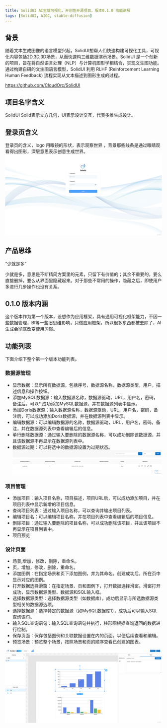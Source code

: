 ```yaml
---
title: SolidUI AI生成可视化，开创性开源项目，版本0.1.0 功能讲解
tags: [SolidUI, AIGC, stable-diffusion]
---
```


## 背景
随着文本生成图像的语言模型兴起，SolidUI想帮人们快速构建可视化工具，可视化内容包括2D,3D,3D场景，从而快速构三维数据演示场景。SolidUI 是一个创新的项目，旨在将自然语言处理（NLP）与计算机图形学相结合，实现文生图功能。通过构建自研的文生图语言模型，SolidUI 利用 RLHF (Reinforcement Learning Human Feedback) 流程实现从文本描述到图形生成的过程。

https://github.com/CloudOrc/SolidUI

## 项目名字含义
SolidUI  Solid表示立方几何，UI表示设计交互，代表多维生成设计。

## 登录页含义

登录页的含义，logo 用眼镜的形状，表示观察世界 ，背景那些线条是通过眼睛观看得出图形，深层意思表示创意生成世界。
![在这里插入图片描述](/blog/home.png)


## 产品思维

“少就是多”

少就是多，意思是不断精简方案里的元素，只留下有价值的；其余不重要的，要么直接删掉，要么从界面里隐藏起来。对于那些不常用的操作，隐藏之后，即使用户多进行几步操作也没有关系。
## 0.1.0 版本内涵
这个版本作为第一个版本，设想作为应用框架，具有通用可视化框架能力，不因一些数据管理，BI等一些旧思维影响，只做应用框架，所以很多东西都被去除了，AI生成会彻底改变使用习惯。

## 功能列表

下面介绍下整个第一个版本功能列表。
### 数据源管理

* 显示数据：显示所有数据源，包括序号，数据源名称，数据源类型，用户，描述信息和操作按钮。
* 添加MySQL数据源：输入数据源名称，数据源驱动，URL，用户名，密码，备注后，可以*
  成功添加MySQL数据源，并在数据源列表中显示。
* 添加Doris数据源：输入数据源名称，数据源驱动，URL，用户名，密码，备注后，可以成功添加Doris数据源，并在数据源列表中显示。
* 编辑数据源：可以编辑数据源的名称，数据源驱动，URL，用户名，密码，备注，并在数据源列表中查看编辑后的信息。
* 单行删除数据源：通过输入要删除的数据源名称，可以成功删除该数据源，并且该数据源不再显示在数据源列表中。
* 数据源过期：可以将选中的数据源设置为过期状态。
  ![在这里插入图片描述](/blog/datasource.png)

### 项目管理

* 添加项目：输入项目名称，项目描述，项目URL后，可以成功添加项目，并在项目列表中显示新增的项目信息。
* 查询项目列表：通过输入项目名称，可以查询并输出项目列表。
* 编辑项目名：可以编辑项目名称，并在项目列表中查看编辑后的项目信息。
* 删除项目：通过输入要删除的项目名称，可以成功删除该项目，并且该项目不再显示在项目列表中。
* 项目预览


### 设计页面

* 场景,增加，修改，删除，重命名。
* 页，增加，修改，删除，重命名。
* 添加图例：在指定场景和页下添加图例，并为其命名。创建成功后，所在页中显示对应的图例。
* 打开数据选择滑窗：在指定场景、页和图例下，打开数据选择滑窗。滑窗打开成功，显示数据源类型、数据源和SQL输入框。
* 选择数据源类型：选择数据源类型（如数据库），成功后显示与所选数据源类型相关的数据源选项。
* 选择数据源：选择特定的数据源（如MySQL数据库1），成功后可以输入SQL查询语句。
* 输入SQL查询语句：输入SQL查询语句并执行，柱形图根据查询返回的数据进行绘制。
* 保存页面：保存包括图例和关联数据设置在内的页面，以便后续查看和编辑。
* 预览场景：预览整个场景，按照场景和页的顺序查看已创建的图表。

![在这里插入图片描述](/blog/desgin.png)